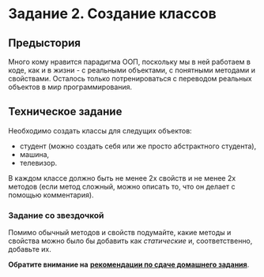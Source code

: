 # Задание 2. Создание классов

## Предыстория

Много кому нравится парадигма ООП, поскольку мы в ней работаем в коде, как и в жизни - с реальными объектами, 
с понятными методами и свойствами. Осталось только потренироваться с переводом реальных объектов в мир программирования.

## Техническое задание

Необходимо создать классы для следущих объектов:
* студент (можно создать себя или же просто абстрактного студента),
* машина,
* телевизор.

В каждом классе должно быть не менее 2х свойств и не менее 2х методов (если метод сложный, можно описать то, что он 
делает с помощью комментария).

### Задание со звездочкой
Помимо обычный методов и свойств подумайте, какие методы и свойства можно было бы добавить как *статические* и, 
соответственно, добавьте их.

**Обратите внимание на** [**рекомендации по сдаче домашнего задания**](../homework.md). 